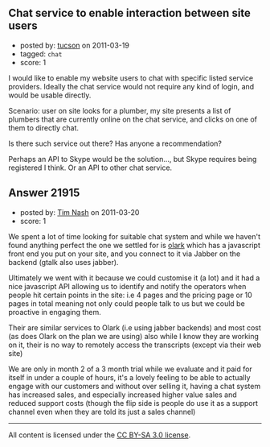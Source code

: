## Chat service to enable interaction between site users

- posted by: [tucson](https://stackexchange.com/users/-1/2407-tucson) on 2011-03-19
- tagged: `chat`
- score: 1

I would like to enable my website users to chat with specific listed service providers. Ideally the chat service would not require any kind of login, and would be usable directly.

Scenario: user on site looks for a plumber, my site presents a list of plumbers that are currently online on the chat service, and clicks on one of them to directly chat.

Is there such service out there?
Has anyone a recommendation?

Perhaps an API to Skype would be the solution..., but Skype requires being registered I think. Or an API to other chat service.


## Answer 21915

- posted by: [Tim Nash](https://stackexchange.com/users/-1/7035-tim-nash) on 2011-03-20
- score: 1

<p>We spent a lot of time looking for suitable chat system and while we haven't found anything perfect the one we settled for is <a href="http://www.olark.com" rel="nofollow">olark</a> which has a javascript front end you put on your site, and you connect to it via Jabber on the backend (gtalk also uses jabber).</p>

<p>Ultimately we went with it because we could customise it (a lot) and it had a nice javascript API allowing us to identify and notify the operators when people hit certain points in the site: i.e 4 pages and the pricing page or 10 pages in total meaning not only could people talk to us but we could be proactive in engaging them.</p>

<p>Their are similar services to Olark (i.e using jabber backends) and most cost (as does Olark on the plan we are using) also while I know they are working on it, their is no way to remotely access the transcripts (except via their web site) </p>

<p>We are only in month 2 of a 3 month trial while we evaluate and it paid for itself in under a couple of hours, it's a lovely feeling to be able to actually engage with our customers and without over selling it, having a chat system has increased sales, and especially increased higher value sales and reduced support costs (though the flip side is people do use it as a support channel even when they are told its just a sales channel)</p>




---

All content is licensed under the [CC BY-SA 3.0 license](https://creativecommons.org/licenses/by-sa/3.0/).
